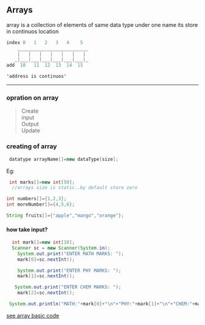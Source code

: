  ## Arrays 
  array is a collection of elements of same data type under one name  its store in continuos location

```java
index 0   1   2   3   4    5
    __________________________
    |   |   |   |   |   |   |     
   _|___|___|___|___|___|___|_
add  10   11  12  13  14  15

'address is continuos'
 ```
 <hr>

 ### opration on array
 > Create <br>
 > input <br>
 > Output <br>
 > Update <br>

 ### creating of array

 ```java
  datatype arrayName[]=new dataType[size];
 ```

 Eg:
  ```java
   int marks[]=new int[50];
    //arrays size is static..by default store zero 

int numbers[]={1,2,3};
int moreNumber[]={4,5,6};

String fruits[]={"apple","mango","orange"};

  ```

#### how take input?
 ```java
   int mark[]=new int[10];
   Scanner sc = new Scanner(System.in);
     System.out.print("ENTER MATH MARKS: ");
     mark[0]=sc.nextInt();

     System.out.print("ENTER PHY MARKS: ");
     mark[1]=sc.nextInt();

    System.out.print("ENTER CHEM MARKS: ");
     mark[2]=sc.nextInt();

  System.out.println("MATH:"+mark[0]+"\n"+"PHY:"+mark[1]+"\n"+"CHEM:"+mark[2]);

 ```

 [see array basic  code](./inp.java)